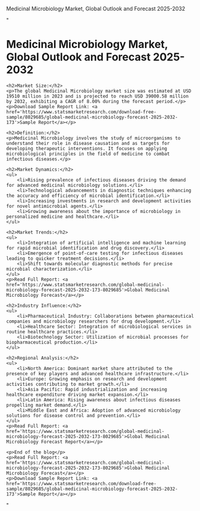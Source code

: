 Medicinal Microbiology Market, Global Outlook and Forecast 2025-2032

"<!DOCTYPE html>
<html>
<head>
    <title>Medicinal Microbiology Market, Global Outlook and Forecast 2025-2032</title>
</head>
<body>
    <h1>Medicinal Microbiology Market, Global Outlook and Forecast 2025-2032</h1>
    
    <h2>Market Size:</h2>
    <p>The global Medicinal Microbiology market size was estimated at USD 19510 million in 2023 and is projected to reach USD 39000.58 million by 2032, exhibiting a CAGR of 8.00% during the forecast period.</p>
    <p>Download Sample Report Link: <a href='https://www.statsmarketresearch.com/download-free-sample/8029685/global-medicinal-microbiology-forecast-2025-2032-173'>Sample Report</a></p>

    <h2>Definition:</h2>
    <p>Medicinal Microbiology involves the study of microorganisms to understand their role in disease causation and as targets for developing therapeutic interventions. It focuses on applying microbiological principles in the field of medicine to combat infectious diseases.</p>

    <h2>Market Dynamics:</h2>
    <ul>
        <li>Rising prevalence of infectious diseases driving the demand for advanced medicinal microbiology solutions.</li>
        <li>Technological advancements in diagnostic techniques enhancing the accuracy and efficiency of microbial identification.</li>
        <li>Increasing investments in research and development activities for novel antimicrobial agents.</li>
        <li>Growing awareness about the importance of microbiology in personalized medicine and healthcare.</li>
    </ul>

    <h2>Market Trends:</h2>
    <ul>
        <li>Integration of artificial intelligence and machine learning for rapid microbial identification and drug discovery.</li>
        <li>Emergence of point-of-care testing for infectious diseases leading to quicker treatment decisions.</li>
        <li>Shift towards molecular diagnostic methods for precise microbial characterization.</li>
    </ul>
    <p>Read Full Report: <a href='https://www.statsmarketresearch.com/global-medicinal-microbiology-forecast-2025-2032-173-8029685'>Global Medicinal Microbiology Forecast</a></p>

    <h2>Industry Influence:</h2>
    <ul>
        <li>Pharmaceutical Industry: Collaborations between pharmaceutical companies and microbiology researchers for drug development.</li>
        <li>Healthcare Sector: Integration of microbiological services in routine healthcare practices.</li>
        <li>Biotechnology Sector: Utilization of microbial processes for biopharmaceutical production.</li>
    </ul>

    <h2>Regional Analysis:</h2>
    <ul>
        <li>North America: Dominant market share attributed to the presence of key players and advanced healthcare infrastructure.</li>
        <li>Europe: Growing emphasis on research and development activities contributing to market growth.</li>
        <li>Asia Pacific: Rapid industrialization and increasing healthcare expenditure driving market expansion.</li>
        <li>Latin America: Rising awareness about infectious diseases propelling market demand.</li>
        <li>Middle East and Africa: Adoption of advanced microbiology solutions for disease control and prevention.</li>
    </ul>
    <p>Read Full Report: <a href='https://www.statsmarketresearch.com/global-medicinal-microbiology-forecast-2025-2032-173-8029685'>Global Medicinal Microbiology Forecast Report</a></p>
    
    <p>End of the blog</p>
    <p>Read Full Report: <a href='https://www.statsmarketresearch.com/global-medicinal-microbiology-forecast-2025-2032-173-8029685'>Global Medicinal Microbiology Forecast</a></p>
    <p>Download Sample Report Link: <a href='https://www.statsmarketresearch.com/download-free-sample/8029685/global-medicinal-microbiology-forecast-2025-2032-173'>Sample Report</a></p>
</body>
</html>"
